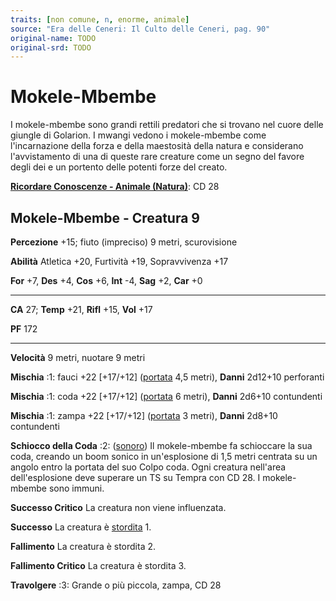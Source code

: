 ```yaml
---
traits: [non comune, n, enorme, animale]
source: "Era delle Ceneri: Il Culto delle Ceneri, pag. 90"
original-name: TODO
original-srd: TODO
---
```


# Mokele-Mbembe

I mokele-mbembe sono grandi rettili predatori che si trovano nel cuore delle
giungle di Golarion. I mwangi vedono i mokele-mbembe come l'incarnazione della
forza e della maestosità della natura e considerano l'avvistamento di una di
queste rare creature come un segno del favore degli dei e un portento delle
potenti forze del creato.

**[Ricordare Conoscenze - Animale (Natura)](/azioni/abilita/ricordare-conoscenze)**:
CD 28

## Mokele-Mbembe - Creatura 9

**Percezione** +15; fiuto (impreciso) 9 metri, scurovisione

**Abilità** Atletica +20, Furtività +19, Sopravvivenza +17

**For** +7, **Des** +4, **Cos** +6, **Int** -4, **Sag** +2, **Car** +0

---

**CA** 27; **Temp** +21, **Rifl** +15, **Vol** +17

**PF** 172

---

**Velocità** 9 metri, nuotare 9 metri

**Mischia** :1: fauci +22 \[+17/+12] ([portata](/tratti/portata) 4,5 metri),
**Danni** 2d12+10 perforanti

**Mischia** :1: coda +22 \[+17/+12] ([portata](/tratti/portata) 6 metri),
**Danni** 2d6+10 contundenti

**Mischia** :1: zampa +22 \[+17/+12] ([portata](/tratti/portata) 3 metri),
**Danni** 2d8+10 contundenti

**Schiocco della Coda** :2: ([sonoro](/tratti/sonoro)) Il mokele-mbembe fa
schioccare la sua coda, creando un boom sonico in un'esplosione di 1,5 metri
centrata su un angolo entro la portata del suo Colpo coda. Ogni creatura
nell'area dell'esplosione deve superare un TS su Tempra con CD 28. I
mokele-mbembe sono immuni.

**Successo Critico** La creatura non viene influenzata.

**Successo** La creatura è [stordita](/condizioni/stordito) 1.

**Fallimento** La creatura è stordita 2.

**Fallimento Critico** La creatura è stordita 3.

**Travolgere** :3: Grande o più piccola, zampa, CD 28
